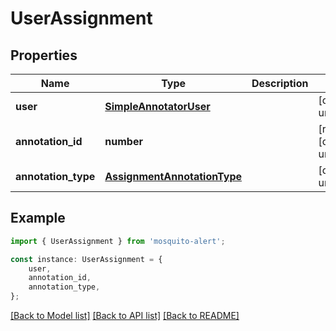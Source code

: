 # UserAssignment


## Properties

Name | Type | Description | Notes
------------ | ------------- | ------------- | -------------
**user** | [**SimpleAnnotatorUser**](SimpleAnnotatorUser.md) |  | [default to undefined]
**annotation_id** | **number** |  | [readonly] [default to undefined]
**annotation_type** | [**AssignmentAnnotationType**](AssignmentAnnotationType.md) |  | [default to undefined]

## Example

```typescript
import { UserAssignment } from 'mosquito-alert';

const instance: UserAssignment = {
    user,
    annotation_id,
    annotation_type,
};
```

[[Back to Model list]](../README.md#documentation-for-models) [[Back to API list]](../README.md#documentation-for-api-endpoints) [[Back to README]](../README.md)
